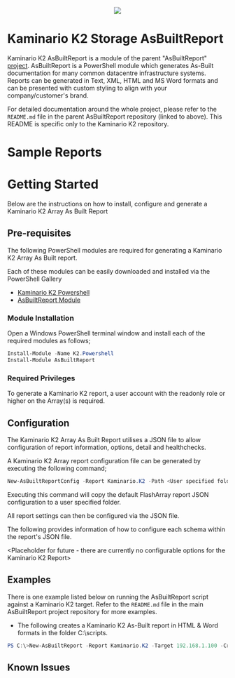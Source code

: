 
<p align="center">
    <a href="https://twitter.com/AsBuiltReport" alt="Twitter">
            <img src="https://img.shields.io/twitter/follow/AsBuiltReport.svg?style=social"/></a>
</p>

# Kaminario K2 Storage AsBuiltReport

Kaminario K2 AsBuiltReport is a module of the parent "AsBuiltReport" [project](https://github.com/AsBuiltReport/AsBuiltReport). AsBuiltReport is a PowerShell module which generates As-Built documentation for many common datacentre infrastructure systems. Reports can be generated in Text, XML, HTML and MS Word formats and can be presented with custom styling to align with your company/customer's brand.

For detailed documentation around the whole project, please refer to the `README.md` file in the parent AsBuiltReport repository (linked to above). This README is specific only to the Kaminario K2 repository.

# Sample Reports

<Coming Soon>

# Getting Started

Below are the instructions on how to install, configure and generate a Kaminario K2 Array As Built Report

## Pre-requisites
The following PowerShell modules are required for generating a Kaminario K2 Array As Built report.

Each of these modules can be easily downloaded and installed via the PowerShell Gallery 

- [Kaminario K2 Powershell](https://www.powershellgallery.com/packages/K2.Powershell/)
- [AsBuiltReport Module](https://www.powershellgallery.com/packages/AsBuiltReport/)

### Module Installation

Open a Windows PowerShell terminal window and install each of the required modules as follows;
```powershell
Install-Module -Name K2.Powershell
Install-Module AsBuiltReport
```

### Required Privileges

To generate a Kaminario K2 report, a user account with the readonly role or higher on the Array(s) is required.

## Configuration

The Kaminario K2 Array As Built Report utilises a JSON file to allow configuration of report information, options, detail and healthchecks.

A Kaminario K2 Array report configuration file can be generated by executing the following command;
```powershell
New-AsBuiltReportConfig -Report Kaminario.K2 -Path <User specified folder> -Name <Optional> -Credential (Get-Credential)
```

Executing this command will copy the default FlashArray report JSON configuration to a user specified folder.

All report settings can then be configured via the JSON file.

The following provides information of how to configure each schema within the report's JSON file.

<Placeholder for future - there are currently no configurable options for the Kaminario K2 Report>


## Examples
There is one example listed below on running the AsBuiltReport script against a Kaminario K2 target. Refer to the `README.md` file in the main AsBuiltReport project repository for more examples.

- The following creates a Kaminario K2 As-Built report in HTML & Word formats in the folder C:\scripts\.
```powershell
PS C:\>New-AsBuiltReport -Report Kaminario.K2 -Target 192.168.1.100 -Credential (Get-Credential) -Format HTML,Word -OutputPath C:\scripts\
```

## Known Issues